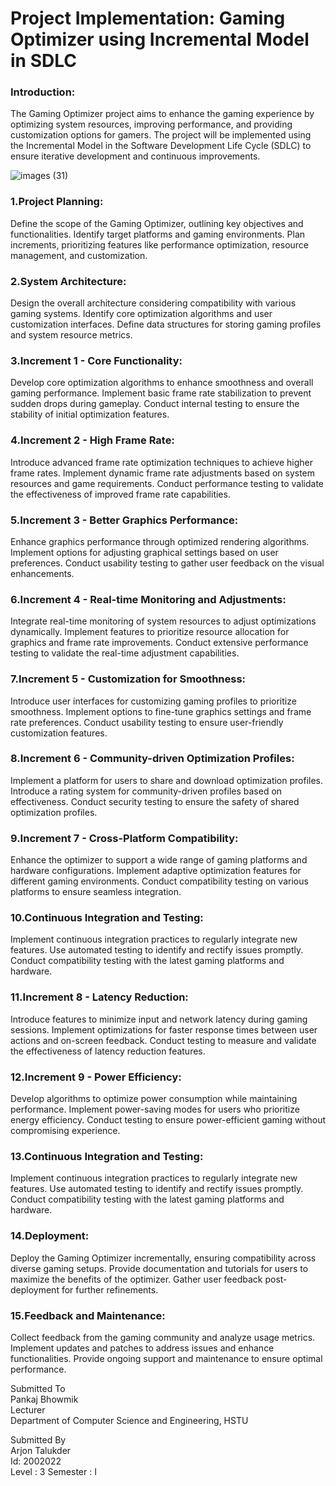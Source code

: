 # Project Implementation: Gaming Optimizer using Incremental Model in SDLC

### Introduction:

The Gaming Optimizer project aims to enhance the gaming experience by optimizing system resources, improving performance, and providing customization options for gamers. The project will be implemented using the Incremental Model in the Software Development Life Cycle (SDLC) to ensure iterative development and continuous improvements.

![images (31)](https://github.com/Arjon22/SDLC-PROJECT-/assets/157396852/9a030b4e-854f-4fbd-88c8-1ebdd7e90930)



### 1.Project Planning:

Define the scope of the Gaming Optimizer, outlining key objectives and functionalities.
Identify target platforms and gaming environments.
Plan increments, prioritizing features like performance optimization, resource management, and customization.

### 2.System Architecture:

Design the overall architecture considering compatibility with various gaming systems.
Identify core optimization algorithms and user customization interfaces.
Define data structures for storing gaming profiles and system resource metrics.

### 3.Increment 1 - Core Functionality:

Develop core optimization algorithms to enhance smoothness and overall gaming performance.
Implement basic frame rate stabilization to prevent sudden drops during gameplay.
Conduct internal testing to ensure the stability of initial optimization features.
### 4.Increment 2 - High Frame Rate:

Introduce advanced frame rate optimization techniques to achieve higher frame rates.
Implement dynamic frame rate adjustments based on system resources and game requirements.
Conduct performance testing to validate the effectiveness of improved frame rate capabilities.
### 5.Increment 3 - Better Graphics Performance:

Enhance graphics performance through optimized rendering algorithms.
Implement options for adjusting graphical settings based on user preferences.
Conduct usability testing to gather user feedback on the visual enhancements.
### 6.Increment 4 - Real-time Monitoring and Adjustments:

Integrate real-time monitoring of system resources to adjust optimizations dynamically.
Implement features to prioritize resource allocation for graphics and frame rate improvements.
Conduct extensive performance testing to validate the real-time adjustment capabilities.
### 7.Increment 5 - Customization for Smoothness:

Introduce user interfaces for customizing gaming profiles to prioritize smoothness.
Implement options to fine-tune graphics settings and frame rate preferences.
Conduct usability testing to ensure user-friendly customization features.
### 8.Increment 6 - Community-driven Optimization Profiles:

Implement a platform for users to share and download optimization profiles.
Introduce a rating system for community-driven profiles based on effectiveness.
Conduct security testing to ensure the safety of shared optimization profiles.
### 9.Increment 7 - Cross-Platform Compatibility:

Enhance the optimizer to support a wide range of gaming platforms and hardware configurations.
Implement adaptive optimization features for different gaming environments.
Conduct compatibility testing on various platforms to ensure seamless integration.
### 10.Continuous Integration and Testing:

Implement continuous integration practices to regularly integrate new features.
Use automated testing to identify and rectify issues promptly.
Conduct compatibility testing with the latest gaming platforms and hardware.
### 11.Increment 8 - Latency Reduction:
Introduce features to minimize input and network latency during gaming sessions.
Implement optimizations for faster response times between user actions and on-screen feedback.
Conduct testing to measure and validate the effectiveness of latency reduction features.
### 12.Increment 9 - Power Efficiency:
Develop algorithms to optimize power consumption while maintaining performance.
Implement power-saving modes for users who prioritize energy efficiency.
Conduct testing to ensure power-efficient gaming without compromising experience.

### 13.Continuous Integration and Testing:
Implement continuous integration practices to regularly integrate new features.
Use automated testing to identify and rectify issues promptly.
Conduct compatibility testing with the latest gaming platforms and hardware.
### 14.Deployment:
Deploy the Gaming Optimizer incrementally, ensuring compatibility across diverse gaming setups.
Provide documentation and tutorials for users to maximize the benefits of the optimizer.
Gather user feedback post-deployment for further refinements.
### 15.Feedback and Maintenance:
Collect feedback from the gaming community and analyze usage metrics.
Implement updates and patches to address issues and enhance functionalities.
Provide ongoing support and maintenance to ensure optimal performance.

Submitted To                      
Pankaj Bhowmik             
Lecturer              
Department of Computer Science and Engineering, HSTU        

Submitted By          
Arjon Talukder          
Id: 2002022              
Level : 3 Semester : I       
